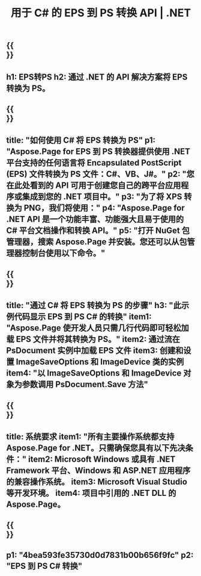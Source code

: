﻿---
translation: true
template: /_templates/_conversion-child-net.md
title: 用于 C# 的 EPS 到 PS 转换 API | .NET
url: /net/conversion/eps-to-ps/
description: EPS 到 PS C# 转换的示例代码。使用 API 示例代码在 VB.NET、Asp.NET 或任何基于 .NET 的应用程序中将批量 EPS 文件转换为 PS。
informat: EPS
outformat: PS
otherformats: XPS PS
---

{{<section banner>}}
---
h1: EPS转PS
h2: 通过 .NET 的 API 解决方案将 EPS 转换为 PS。
---

{{<section overview>}}
---
title: "如何使用 C# 将 EPS 转换为 PS"
p1: "Aspose.Page for EPS 到 PS 转换器提供使用 .NET 平台支持的任何语言将 Encapsulated PostScript (EPS) 文件转换为 PS 文件：C#、VB、J#。"
p2: "您在此处看到的 API 可用于创建您自己的跨平台应用程序或集成到您的 .NET 项目中。"
p3: "为了将 XPS 转换为 PNG，我们将使用："
p4: "Aspose.Page for .NET API 是一个功能丰富、功能强大且易于使用的 C# 平台文档操作和转换 API。"
p5: "打开 NuGet 包管理器，搜索 Aspose.Page 并安装。您还可以从包管理器控制台使用以下命令。"
---

{{<section feature1>}}
---
title: "通过 C# 将 EPS 转换为 PS 的步骤"
h3: "此示例代码显示 EPS 到 PS C# 的转换"
item1: "Aspose.Page 使开发人员只需几行代码即可轻松加载 EPS 文件并将其转换为 PS。"
item2: 通过流在 PsDocument 实例中加载 EPS 文件
item3: 创建和设置 ImageSaveOptions 和 ImageDevice 类的实例
item4: "以 ImageSaveOptions 和 ImageDevice 对象为参数调用 PsDocument.Save 方法"
---

{{<section feature2>}}
---
title: 系统要求
item1: "所有主要操作系统都支持 Aspose.Page for .NET。只需确保您具有以下先决条件："
item2: Microsoft Windows 或具有 .NET Framework 平台、Windows 和 ASP.NET 应用程序的兼容操作系统。
item3: Microsoft Visual Studio 等开发环境。
item4: 项目中引用的 .NET DLL 的 Aspose.Page。
---

{{<section gist>}}
---
p1: "4bea593fe35730d0d7831b00b656f9fc"
p2: "EPS 到 PS C# 转换"
---

